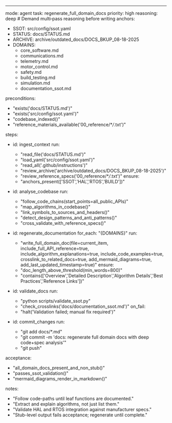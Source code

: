 ---

mode: agent
task: regenerate_full_domain_docs
priority: high
reasoning: deep # Demand multi‑pass reasoning before writing
anchors:

- SSOT: src/config/ssot.yaml
- STATUS: docs/STATUS.md
- ARCHIVE: archive/outdated_docs/DOCS_BKUP_08-18-2025
- DOMAINS:
  - core_software.md
  - communications.md
  - telemetry.md
  - motor_control.md
  - safety.md
  - build_testing.md
  - simulation.md
  - documentation_ssot.md

preconditions:

- "exists('docs/STATUS.md')"
- "exists('src/config/ssot.yaml')"
- "codebase_indexed()"
- "reference_materials_available('00_reference/\*_/_.txt')"

steps:

- id: ingest_context
  run:

  - "read_file('docs/STATUS.md')"
  - "load_yaml('src/config/ssot.yaml')"
  - "read_all('.github/instructions')"
  - "review_archive('archive/outdated_docs/DOCS_BKUP_08-18-2025')"
  - "review_reference_specs('00_reference/\*_/_.txt')"
    ensure:
  - "anchors_present(['SSOT','HAL','RTOS','BUILD'])"

- id: analyse_codebase
  run:

  - "follow_code_chains(start_points=all_public_APIs)"
  - "map_algorithms_in_codebase()"
  - "link_symbols_to_sources_and_headers()"
  - "detect_design_patterns_and_anti_patterns()"
  - "cross_validate_with_reference_specs()"

- id: regenerate_documentation
  for_each: "{DOMAINS}"
  run:

  - "write_full_domain_doc(file=current_item, include_full_API_reference=true, include_algorithm_explanations=true, include_code_examples=true, crosslink_to_related_docs=true, add_mermaid_diagrams=true, add_last_updated_timestamp=true)"
    ensure:
  - "doc_length_above_threshold(min_words=800)"
  - "contains(['Overview','Detailed Description','Algorithm Details','Best Practices','Reference Links'])"

- id: validate_docs
  run:

  - "python scripts/validate_ssot.py"
  - "check_crosslinks('docs/documentation_ssot.md')"
    on_fail:
  - "halt('Validation failed; manual fix required')"

- id: commit_changes
  run:
  - "git add docs/\*.md"
  - "git commit -m 'docs: regenerate full domain docs with deep code+spec analysis'"
  - "git push"

acceptance:

- "all_domain_docs_present_and_non_stub()"
- "passes_ssot_validation()"
- "mermaid_diagrams_render_in_markdown()"

notes:

- "Follow code-paths until leaf functions are documented."
- "Extract and explain algorithms, not just list them."
- "Validate HAL and RTOS integration against manufacturer specs."
- "Stub-level output fails acceptance; regenerate until complete."
